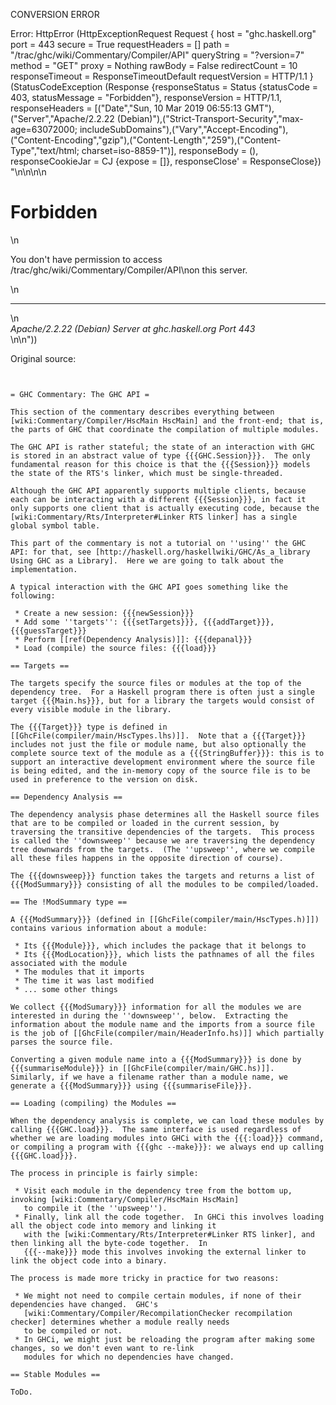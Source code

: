 CONVERSION ERROR

Error: HttpError (HttpExceptionRequest Request {
  host                 = "ghc.haskell.org"
  port                 = 443
  secure               = True
  requestHeaders       = []
  path                 = "/trac/ghc/wiki/Commentary/Compiler/API"
  queryString          = "?version=7"
  method               = "GET"
  proxy                = Nothing
  rawBody              = False
  redirectCount        = 10
  responseTimeout      = ResponseTimeoutDefault
  requestVersion       = HTTP/1.1
}
 (StatusCodeException (Response {responseStatus = Status {statusCode = 403, statusMessage = "Forbidden"}, responseVersion = HTTP/1.1, responseHeaders = [("Date","Sun, 10 Mar 2019 06:55:13 GMT"),("Server","Apache/2.2.22 (Debian)"),("Strict-Transport-Security","max-age=63072000; includeSubDomains"),("Vary","Accept-Encoding"),("Content-Encoding","gzip"),("Content-Length","259"),("Content-Type","text/html; charset=iso-8859-1")], responseBody = (), responseCookieJar = CJ {expose = []}, responseClose' = ResponseClose}) "<!DOCTYPE HTML PUBLIC \"-//IETF//DTD HTML 2.0//EN\">\n<html><head>\n<title>403 Forbidden</title>\n</head><body>\n<h1>Forbidden</h1>\n<p>You don't have permission to access /trac/ghc/wiki/Commentary/Compiler/API\non this server.</p>\n<hr>\n<address>Apache/2.2.22 (Debian) Server at ghc.haskell.org Port 443</address>\n</body></html>\n"))

Original source:

```trac


= GHC Commentary: The GHC API =

This section of the commentary describes everything between [wiki:Commentary/Compiler/HscMain HscMain] and the front-end; that is, the parts of GHC that coordinate the compilation of multiple modules.

The GHC API is rather stateful; the state of an interaction with GHC is stored in an abstract value of type {{{GHC.Session}}}.  The only fundamental reason for this choice is that the {{{Session}}} models the state of the RTS's linker, which must be single-threaded.

Although the GHC API apparently supports multiple clients, because each can be interacting with a different {{{Session}}}, in fact it only supports one client that is actually executing code, because the [wiki:Commentary/Rts/Interpreter#Linker RTS linker] has a single global symbol table.

This part of the commentary is not a tutorial on ''using'' the GHC API: for that, see [http://haskell.org/haskellwiki/GHC/As_a_library Using GHC as a Library].  Here we are going to talk about the implementation.

A typical interaction with the GHC API goes something like the following:

 * Create a new session: {{{newSession}}}
 * Add some ''targets'': {{{setTargets}}}, {{{addTarget}}}, {{{guessTarget}}}
 * Perform [[ref(Dependency Analysis)]]: {{{depanal}}}
 * Load (compile) the source files: {{{load}}}

== Targets ==

The targets specify the source files or modules at the top of the dependency tree.  For a Haskell program there is often just a single target {{{Main.hs}}}, but for a library the targets would consist of every visible module in the library.

The {{{Target}}} type is defined in [[GhcFile(compiler/main/HscTypes.lhs)]].  Note that a {{{Target}}} includes not just the file or module name, but also optionally the complete source text of the module as a {{{StringBuffer}}}: this is to support an interactive development environment where the source file is being edited, and the in-memory copy of the source file is to be used in preference to the version on disk.

== Dependency Analysis ==

The dependency analysis phase determines all the Haskell source files that are to be compiled or loaded in the current session, by traversing the transitive dependencies of the targets.  This process is called the ''downsweep'' because we are traversing the dependency tree downwards from the targets.  (The ''upsweep'', where we compile all these files happens in the opposite direction of course).

The {{{downsweep}}} function takes the targets and returns a list of {{{ModSummary}}} consisting of all the modules to be compiled/loaded.

== The !ModSummary type ==

A {{{ModSummary}}} (defined in [[GhcFile(compiler/main/HscTypes.h)]]) contains various information about a module:

 * Its {{{Module}}}, which includes the package that it belongs to
 * Its {{{ModLocation}}}, which lists the pathnames of all the files associated with the module
 * The modules that it imports
 * The time it was last modified
 * ... some other things

We collect {{{ModSumary}}} information for all the modules we are interested in during the ''downsweep'', below.  Extracting the information about the module name and the imports from a source file is the job of [[GhcFile(compiler/main/HeaderInfo.hs)]] which partially parses the source file.

Converting a given module name into a {{{ModSummary}}} is done by {{{summariseModule}}} in [[GhcFile(compiler/main/GHC.hs)]].  Similarly, if we have a filename rather than a module name, we generate a {{{ModSummary}}} using {{{summariseFile}}}.

== Loading (compiling) the Modules ==

When the dependency analysis is complete, we can load these modules by calling {{{GHC.load}}}.  The same interface is used regardless of whether we are loading modules into GHCi with the {{{:load}}} command, or compiling a program with {{{ghc --make}}}: we always end up calling {{{GHC.load}}}.

The process in principle is fairly simple:

 * Visit each module in the dependency tree from the bottom up, invoking [wiki:Commentary/Compiler/HscMain HscMain]
   to compile it (the ''upsweep'').
 * Finally, link all the code together.  In GHCi this involves loading all the object code into memory and linking it
   with the [wiki:Commentary/Rts/Interpreter#Linker RTS linker], and then linking all the byte-code together.  In
   {{{--make}}} mode this involves invoking the external linker to link the object code into a binary.

The process is made more tricky in practice for two reasons:

 * We might not need to compile certain modules, if none of their dependencies have changed.  GHC's 
   [wiki:Commentary/Compiler/RecompilationChecker recompilation checker] determines whether a module really needs
   to be compiled or not.
 * In GHCi, we might just be reloading the program after making some changes, so we don't even want to re-link
   modules for which no dependencies have changed.

== Stable Modules ==

ToDo.
```
